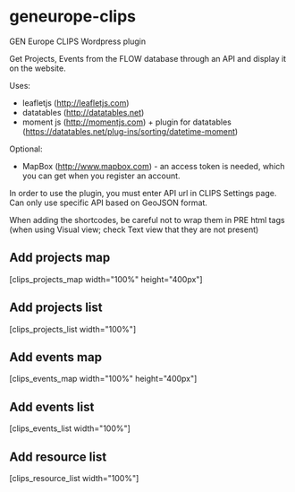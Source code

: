 # geneurope-clips
GEN Europe CLIPS Wordpress plugin

Get Projects, Events from the FLOW database through an API and display it on the website.

Uses:
- leafletjs (http://leafletjs.com)
- datatables (http://datatables.net)
- moment js (http://momentjs.com) + plugin for datatables (https://datatables.net/plug-ins/sorting/datetime-moment)

Optional:
- MapBox (http://www.mapbox.com) - an access token is needed, which you can get when you register an account.

In order to use the plugin, you must enter API url in CLIPS Settings page. Can only use specific API based on GeoJSON format.

When adding the shortcodes, be careful not to wrap them in PRE html tags (when using Visual view; check Text view that they are not present)

## Add projects map

[clips_projects_map width="100%" height="400px"]

## Add projects list

[clips_projects_list width="100%"]

## Add events map

[clips_events_map width="100%" height="400px"]

## Add events list

[clips_events_list width="100%"]

## Add resource list

[clips_resource_list width="100%"]
